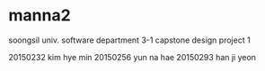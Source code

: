 # manna2

soongsil univ.
software department
3-1 capstone design project 1

20150232 kim hye min
20150256 yun na hae
20150293 han ji yeon


